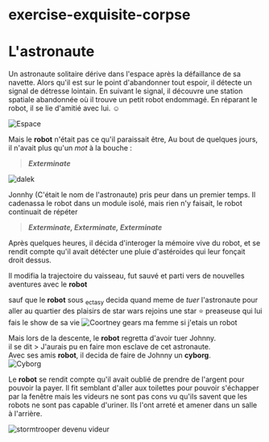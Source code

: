 # exercise-exquisite-corpse

# L'astronaute

Un astronaute solitaire dérive dans l'espace après la défaillance de sa navette. Alors qu'il est sur le point d'abandonner tout espoir, il détecte un signal de détresse lointain. En suivant le signal, il découvre une station spatiale abandonnée où il trouve un petit robot endommagé. En réparant le robot, il se lie d'amitié avec lui. :relaxed:

![Espace](https://media0.giphy.com/media/v1.Y2lkPTc5MGI3NjExd25jYjlrY2YwdzF5dG02MWxjZm56N2x0YW5hNW9hYzNhczZyNXR3YyZlcD12MV9pbnRlcm5hbF9naWZfYnlfaWQmY3Q9Zw/3o7buijTqhjxjbEqjK/giphy.gif)

Mais le **robot** n'était pas ce qu'il paraissait être,
Au bout de quelques jours, il n'avait plus qu'un *mot* à la bouche :
>***Exterminate***

![dalek](https://upload.wikimedia.org/wikipedia/commons/a/a6/Cardiff_Bay_-_Dalek_-_geograph.org.uk_-_5253753.jpg)

Jonnhy (C'était le nom de l'astronaute) pris peur dans un premier temps. 
Il cadenassa le robot dans un module isolé, mais rien n'y faisait, le robot continuait de répéter 
>***Exterminate, Exterminate, Exterminate***

Après quelques heures, il décida d'interoger la mémoire vive du robot, et se rendit compte qu'il avait détécter une pluie d'astéroides qui leur fonçait droit dessus. 

Il modifia la trajectoire du vaisseau, fut sauvé et parti vers de nouvelles aventures avec le **robot**

sauf que le **robot** sous <sub>ectasy</sub> decida quand meme de *tuer* l'astronaute pour aller au quartier des plaisirs de star wars rejoins une star :star: preaseuse qui lui fais le show de sa vie
![Coortney gears ma femme si j'etais un robot](https://media.tenor.com/zVH5RjgirAAAAAAC/ratchet-clank.gif)

Mais lors de la descente, le **robot** regretta d'avoir tuer Johnny.   
il se dit > J'aurais pu en faire mon esclave de cet astronaute.    
Avec ses amis **robot**, il decida de faire de Johnny un **cyborg**.   
![Cyborg](https://media.tenor.com/3yNaEqH-fDAAAAAM/arnold-metaeditor.gif "cyborg")

Le **robot** se rendit compte qu'il avait oublié de prendre de l'argent pour pouvoir la payer. Il fit semblant d'aller aux toilettes pour pouvoir s'échapper par la fenêtre mais les videurs ne sont pas cons vu qu'ils savent que les robots ne sont pas capable d'uriner. Ils l'ont arreté et amener dans un salle à l'arrière.

![stormtrooper devenu videur](https://i5.walmartimages.com/seo/Star-Wars-The-Vintage-Collection-Stormtrooper-Action-Figure-and-1-accessory_a2eb55e0-ea47-44c2-b9e0-9f6b379e8412.e3614d56e8b5eac8d553204baf223bcd.jpeg?odnHeight=2000&odnWidth=2000&odnBg=FFFFFF)

